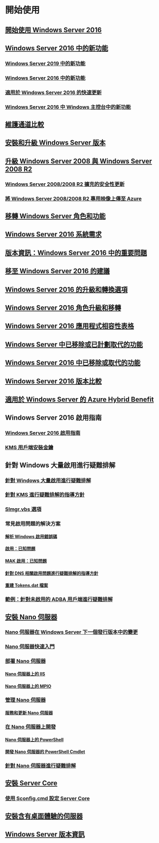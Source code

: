 # 開始使用
## [開始使用 Windows Server 2016](Server-Basics.md)
## [Windows Server 2016 中的新功能](whats-new-in-windows-server.md)
### [Windows Server 2019 中的新功能](../get-started-19/whats-new-19.md)
### [Windows Server 2016 中的新功能](whats-new-in-windows-server-2016.md)
### [適用於 Windows Server 2016 的快速更新](express-updates.md)
### [Windows Server 2016 中 Windows 主控台中的新功能](whats-new-in-console.md)
## [維護通道比較](..\get-started-19\servicing-channels-19.md)
## [安裝和升級 Windows Server 版本](Installation-and-Upgrade.md)
## [升級 Windows Server 2008 與 Windows Server 2008 R2](modernize-windows-server-2008.md)
### [Windows Server 2008/2008 R2 擴充的安全性更新](extended-security-updates.md)
### [將 Windows Server 2008/2008 R2 專用映像上傳至 Azure](uploading-specialized-WS08-image-to-azure.md)
## [移轉 Windows Server 角色和功能](Migrate-Roles-and-Features.md)
## [Windows Server 2016 系統需求](System-Requirements.md)
## [版本資訊：Windows Server 2016 中的重要問題](Windows-Server-2016-GA-Release-Notes.md)
## [移至 Windows Server 2016 的建議](Recommendations-moving-to-Server2016.md)
## [Windows Server 2016 的升級和轉換選項](Supported-Upgrade-paths.md)
## [Windows Server 2016 角色升級和移轉](Server-Role-Upgradeability-Table.md)
## [Windows Server 2016 應用程式相容性表格](Server-Application-compatibility.md)
## [Windows Server 中已移除或已計劃取代的功能](../get-started-19/removed-features.md)
## [Windows Server 2016 中已移除或取代的功能](Deprecated-Features.md)
## [Windows Server 2016 版本比較](2016-Edition-Comparison.md)
## [適用於 Windows Server 的 Azure Hybrid Benefit](azure-hybrid-benefit.md)
## Windows Server 2016 啟用指南
### [Windows Server 2016 啟用指南](Server-2016-activation.md)
### [KMS 用戶端安裝金鑰](KMSclientkeys.md)
## 針對 Windows 大量啟用進行疑難排解
### [針對 Windows 大量啟用進行疑難排解](activation-troubleshooting-guide.md)
### [針對 KMS 進行疑難排解的指導方針](activation-troubleshoot-kms-general.md)
### [Slmgr.vbs 選項](activation-slmgr-vbs-options.md)
### 常見啟用問題的解決方案
#### [解析 Windows 啟用錯誤碼](activation-error-codes.md)
#### [ 啟用：已知問題](activation-troubleshoot-KMS-issues.md)
#### [MAK 啟用：已知問題](activation-troubleshoot-MAK-issues.md)
#### [針對 DNS 相關啟用問題進行疑難排解的指導方針](common-troubleshooting-procedures-kms-dns.md)
#### [重建 Tokens.dat 檔案](activation-rebuild-tokens-dat-file.md)
### [範例：針對未啟用的 ADBA 用戶端進行疑難排解](activation-troubleshoot-adba-clients.md)
## [安裝 Nano 伺服器](Getting-started-with-Nano-Server.md)
### [Nano 伺服器在 Windows Server 下一個發行版本中的變更](nano-in-semi-annual-channel.md)
### [Nano 伺服器快速入門](Nano-Server-Quick-start.md)
### [部署 Nano 伺服器](Deploy-Nano-Server.md)
#### [Nano 伺服器上的 IIS](IIS-on-Nano-Server.md)
#### [Nano 伺服器上的 MPIO](MPIO-on-Nano-Server.md)
### [管理 Nano 伺服器](Manage-Nano-Server.md)
#### [服務和更新 Nano 伺服器](Update-Nano-Server.md)
### [在 Nano 伺服器上開發](Developing-on-Nano-Server.md)
#### [Nano 伺服器上的 PowerShell](powershell-on-Nano-Server.md)
#### [開發 Nano 伺服器的 PowerShell Cmdlet](Developing-powershell-Cmdlets-for-Nano-Server.md)
### [針對 Nano 伺服器進行疑難排解](Troubleshooting-Nano-Server.md)
## [安裝 Server Core](Getting-started-with-Server-Core.md)
### [使用 Sconfig.cmd 設定 Server Core](Sconfig-on-WS2016.md)
## [安裝含有桌面體驗的伺服器](Getting-started-with-Server-with-Desktop-Experience.md)
## [Windows Server 版本資訊](windows-server-release-info.md)
